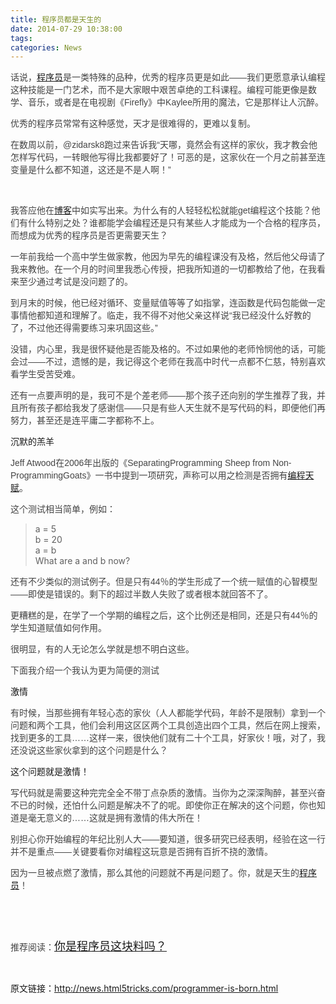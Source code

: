 ```yaml
---
title: 程序员都是天生的
date: 2014-07-29 10:38:00
tags: 
categories: News
---
```


<!--more-->


<div id="sina_keyword_ad_area2" class="articalContent   newfont_family">
<p><span style="color:#444444; word-wrap:break-word; padding-bottom:0px; padding-top:0px; padding-left:0px; margin:0px; padding-right:0px"><span style="font-family:Helvetica,Arial,sans-serif; word-wrap:break-word; padding-bottom:0px; padding-top:0px; padding-left:0px; margin:0px; padding-right:0px">话说，<a target="_blank" href="http://www.chenlinsheng.com/?tag=%E7%A8%8B%E5%BA%8F%E5%91%98" target="_blank">程序员</a>是一类特殊的品种，优秀的程序员更是如此——我们更愿意承认编程这种技能是一门艺术，而不是大家&#30524;中艰苦卓绝的工科课程。编程可能更像是数学、音乐，或者是在电视剧《Firefly》中Kaylee所用的魔法，它是那样让人沉醉。</span></span></p>
<p><span style="color:#444444; word-wrap:break-word; padding-bottom:0px; padding-top:0px; padding-left:0px; margin:0px; padding-right:0px"><span style="font-family:Helvetica,Arial,sans-serif; word-wrap:break-word; padding-bottom:0px; padding-top:0px; padding-left:0px; margin:0px; padding-right:0px">优秀的程序员常常有这种感觉，天才是很难得的，更难以复制。</span></span></p>
<p><span style="color:#444444; word-wrap:break-word; padding-bottom:0px; padding-top:0px; padding-left:0px; margin:0px; padding-right:0px"><span style="font-family:Helvetica,Arial,sans-serif; word-wrap:break-word; padding-bottom:0px; padding-top:0px; padding-left:0px; margin:0px; padding-right:0px">在数周以前，@zidarsk8跑过来告诉我“天哪，竟然会有这样的家伙，我才教会他怎样写代码，一转&#30524;他写得比我都要好了！可恶的是，这家伙在一个月之前甚至连变量是什么都不知道，这还是不是人啊！”</span></span></p>
<p><a target="_blank" href="http://www.chenlinsheng.com/?cat=9" target="_blank"><span style="color:#444444; word-wrap:break-word; padding-bottom:0px; padding-top:0px; padding-left:0px; margin:0px; padding-right:0px"><span style="font-family:Helvetica,Arial,sans-serif; word-wrap:break-word; padding-bottom:0px; padding-top:0px; padding-left:0px; margin:0px; padding-right:0px"></span></span></a>&nbsp;</p>
<p><span style="color:#444444; word-wrap:break-word; padding-bottom:0px; padding-top:0px; padding-left:0px; margin:0px; padding-right:0px"><span style="font-family:Helvetica,Arial,sans-serif; word-wrap:break-word; padding-bottom:0px; padding-top:0px; padding-left:0px; margin:0px; padding-right:0px">我答应他在<a target="_blank" href="http://www.chenlinsheng.com/" target="_blank">博客</a>中如实写出来。为什么有的人轻轻松松就能get编程这个技能？他们有什么特别之处？谁都能学会编程还是只有某些人才能成为一个合&#26684;的程序员，而想成为优秀的程序员是否更需要天生？</span></span></p>
<p><span style="color:#444444; word-wrap:break-word; padding-bottom:0px; padding-top:0px; padding-left:0px; margin:0px; padding-right:0px"><span style="font-family:Helvetica,Arial,sans-serif; word-wrap:break-word; padding-bottom:0px; padding-top:0px; padding-left:0px; margin:0px; padding-right:0px">一年前我给一个高中学生做家教，他因为早先的编程课没有及&#26684;，然后他父母请了我来教他。在一个月的时间里我悉心传授，把我所知道的一切都教给了他，在我看来至少通过考试是没问题了的。</span></span></p>
<p><span style="color:#444444; word-wrap:break-word; padding-bottom:0px; padding-top:0px; padding-left:0px; margin:0px; padding-right:0px"><span style="font-family:Helvetica,Arial,sans-serif; word-wrap:break-word; padding-bottom:0px; padding-top:0px; padding-left:0px; margin:0px; padding-right:0px">到月末的时候，他已经对循环、变量赋&#20540;等等了如指掌，连函数是代码包能做一定事情他都知道和理解了。临走，我不得不对他父亲这样说“我已经没什么好教的了，不过他还得需要练习来巩固这些。”</span></span></p>
<p><span style="color:#444444; word-wrap:break-word; padding-bottom:0px; padding-top:0px; padding-left:0px; margin:0px; padding-right:0px"><span style="font-family:Helvetica,Arial,sans-serif; word-wrap:break-word; padding-bottom:0px; padding-top:0px; padding-left:0px; margin:0px; padding-right:0px">没错，内心里，我是很怀疑他是否能及&#26684;的。不过如果他的老师怜悯他的话，可能会过——不过，遗憾的是，我记得这个老师在我高中时代一点都不仁慈，特别喜欢看学生受苦受难。</span></span></p>
<p><span style="color:#444444; word-wrap:break-word; padding-bottom:0px; padding-top:0px; padding-left:0px; margin:0px; padding-right:0px"><span style="font-family:Helvetica,Arial,sans-serif; word-wrap:break-word; padding-bottom:0px; padding-top:0px; padding-left:0px; margin:0px; padding-right:0px">还有一点要声明的是，我可不是个差老师——那个孩子还向别的学生推荐了我，并且所有孩子都给我发了感谢信——只是有些人天生就不是写代码的料，即便他们再努力，甚至还是连平庸二字都称不上。</span></span></p>
<span>沉默的羔羊</span>
<p><span style="color:#444444; word-wrap:break-word; padding-bottom:0px; padding-top:0px; padding-left:0px; margin:0px; padding-right:0px"><span style="font-family:Helvetica,Arial,sans-serif; word-wrap:break-word; padding-bottom:0px; padding-top:0px; padding-left:0px; margin:0px; padding-right:0px">Jeff
 Atwood在2006年出版的《SeparatingProgramming Sheep from Non-ProgrammingGoats》一书中提到一项研究，声称可以用之检测是否拥有<a target="_blank" href="http://www.chenlinsheng.com/?p=680" target="_blank">编程天赋</a>。</span></span></p>
<p><span style="color:#444444; word-wrap:break-word; padding-bottom:0px; padding-top:0px; padding-left:0px; margin:0px; padding-right:0px"><span style="font-family:Helvetica,Arial,sans-serif; word-wrap:break-word; padding-bottom:0px; padding-top:0px; padding-left:0px; margin:0px; padding-right:0px">这个测试相当简单，例如：</span></span></p>
<blockquote>
<p align="left" style="word-wrap:break-word; padding-bottom:0px; padding-top:0px; padding-left:0px; margin:0px; padding-right:0px">
a = 5<br style="word-wrap:break-word; padding-bottom:0px; padding-top:0px; padding-left:0px; margin:0px; padding-right:0px">
b = 20<br style="word-wrap:break-word; padding-bottom:0px; padding-top:0px; padding-left:0px; margin:0px; padding-right:0px">
a = b</p>
<p align="left" style="word-wrap:break-word; padding-bottom:0px; padding-top:0px; padding-left:0px; margin:0px; padding-right:0px">
What are a and b now?</p>
</blockquote>
<p><span style="color:#444444; word-wrap:break-word; padding-bottom:0px; padding-top:0px; padding-left:0px; margin:0px; padding-right:0px"><span style="font-family:Helvetica,Arial,sans-serif; word-wrap:break-word; padding-bottom:0px; padding-top:0px; padding-left:0px; margin:0px; padding-right:0px">还有不少类&#20284;的测试例子。但是只有44％的学生形成了一个统一赋&#20540;的心智模型——即使是错误的。剩下的超过半数人失败了或者根本就回答不了。</span></span></p>
<p><span style="color:#444444; word-wrap:break-word; padding-bottom:0px; padding-top:0px; padding-left:0px; margin:0px; padding-right:0px"><span style="font-family:Helvetica,Arial,sans-serif; word-wrap:break-word; padding-bottom:0px; padding-top:0px; padding-left:0px; margin:0px; padding-right:0px">更糟糕的是，在学了一个学期的编程之后，这个比例还是相同，还是只有44％的学生知道赋&#20540;如何作用。</span></span></p>
<p><span style="color:#444444; word-wrap:break-word; padding-bottom:0px; padding-top:0px; padding-left:0px; margin:0px; padding-right:0px"><span style="font-family:Helvetica,Arial,sans-serif; word-wrap:break-word; padding-bottom:0px; padding-top:0px; padding-left:0px; margin:0px; padding-right:0px">很明显，有的人无论怎么学就是想不明白这些。</span></span></p>
<p><span style="color:#444444; word-wrap:break-word; padding-bottom:0px; padding-top:0px; padding-left:0px; margin:0px; padding-right:0px"><span style="font-family:Helvetica,Arial,sans-serif; word-wrap:break-word; padding-bottom:0px; padding-top:0px; padding-left:0px; margin:0px; padding-right:0px">下面我介绍一个我认为更为简便的测试</span></span></p>
<span>激情</span>
<p><span style="color:#444444; word-wrap:break-word; padding-bottom:0px; padding-top:0px; padding-left:0px; margin:0px; padding-right:0px"><span style="font-family:Helvetica,Arial,sans-serif; word-wrap:break-word; padding-bottom:0px; padding-top:0px; padding-left:0px; margin:0px; padding-right:0px">有时候，当那些拥有年轻心态的家伙（人人都能学代码，年龄不是限制）拿到一个问题和两个工具，他们会利用这区区两个工具创造出四个工具，然后在网上搜索，找到更多的工具……这样一来，很快他们就有二十个工具，好家伙！哦，对了，我还没说这些家伙拿到的这个问题是什么？</span></span></p>
<span>这个问题就是激情！</span>
<p><span style="color:#444444; word-wrap:break-word; padding-bottom:0px; padding-top:0px; padding-left:0px; margin:0px; padding-right:0px"><span style="font-family:Helvetica,Arial,sans-serif; word-wrap:break-word; padding-bottom:0px; padding-top:0px; padding-left:0px; margin:0px; padding-right:0px">写代码就是需要这种完完全全不带丁点杂质的激情。当你为之深深陶醉，甚至兴奋不已的时候，还怕什么问题是解决不了的呢。即使你正在解决的这个问题，你也知道是毫无意义的……这就是拥有激情的伟大所在！</span></span></p>
<p><span style="color:#444444; word-wrap:break-word; padding-bottom:0px; padding-top:0px; padding-left:0px; margin:0px; padding-right:0px"><span style="font-family:Helvetica,Arial,sans-serif; word-wrap:break-word; padding-bottom:0px; padding-top:0px; padding-left:0px; margin:0px; padding-right:0px">别担心你开始编程的年纪比别人大——要知道，很多研究已经表明，经验在这一行并不是重点——关键要看你对编程这玩意是否拥有百折不挠的激情。</span></span></p>
<p><span style="color:#444444; word-wrap:break-word; padding-bottom:0px; padding-top:0px; padding-left:0px; margin:0px; padding-right:0px"><span style="font-family:Helvetica,Arial,sans-serif; word-wrap:break-word; padding-bottom:0px; padding-top:0px; padding-left:0px; margin:0px; padding-right:0px">因为一旦被点燃了激情，那么其他的问题就不再是问题了。你，就是天生的<a target="_blank" href="http://www.chenlinsheng.com/?p=920" target="_blank">程序员</a>！</span></span></p>
<p><span style="color:#444444; word-wrap:break-word; padding-bottom:0px; padding-top:0px; padding-left:0px; margin:0px; padding-right:0px"><span style="font-family:Helvetica,Arial,sans-serif; word-wrap:break-word; padding-bottom:0px; padding-top:0px; padding-left:0px; margin:0px; padding-right:0px"><br style="word-wrap:break-word; padding-bottom:0px; padding-top:0px; padding-left:0px; margin:0px; padding-right:0px">
</span></span></p>
<p><span style="color:#444444; word-wrap:break-word; padding-bottom:0px; padding-top:0px; padding-left:0px; margin:0px; padding-right:0px"><span style="font-family:Helvetica,Arial,sans-serif; word-wrap:break-word; padding-bottom:0px; padding-top:0px; padding-left:0px; margin:0px; padding-right:0px"><br style="word-wrap:break-word; padding-bottom:0px; padding-top:0px; padding-left:0px; margin:0px; padding-right:0px">
</span></span></p>
<p><span style="word-wrap:break-word; color:rgb(68,68,68); padding-bottom:0px; padding-top:0px; padding-left:0px; margin:0px; padding-right:0px"><span style="font-family:Helvetica,Arial,sans-serif; word-wrap:break-word; padding-bottom:0px; padding-top:0px; padding-left:0px; margin:0px; padding-right:0px">推荐阅读：<a target="_blank" href="http://www.chenlinsheng.com/?p=920" target="_blank"><span style="font-family:lusitana,serif; word-wrap:break-word; padding-bottom:0px; padding-top:0px; padding-left:0px; margin:0px; padding-right:0px"><span style="font-size:18px; word-wrap:break-word; padding-bottom:0px; padding-top:0px; padding-left:0px; margin:0px; padding-right:0px">你是程序员这块料吗？</span></span></a></span></span></p>
<br>
<p>原文链接：<a target="_blank" href="http://news.html5tricks.com/programmer-is-born.html" target="_blank">http://news.html5tricks.com/programmer-is-born.html</a></p>
</div>
